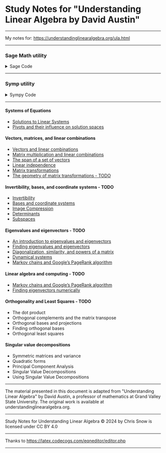 # Study Notes for "Understanding Linear Algebra by David Austin"

----

My notes for: https://understandinglinearalgebra.org/ula.html

----

### Sage Math utility

<details>
 <summary>Sage Code</summary>

```python
def my_solve(augmented_matrix, vars=None):
    A = augmented_matrix[:, :-1]
    Y = augmented_matrix[:, -1]

    m, n = A.dimensions()
    p, q = Y.dimensions()

    if m != p:
        raise RuntimeError("The matrices have different numbers of rows")

    if vars and len(vars) != n:
        raise RuntimeError(f"Provided variables '{vars}' != number of columns '{n}'")

    if vars:
        # don't include the free variables in solve
        X = vector([var(vars[i]) for i in range(n)])
        X_pivots = vector([var(X[i]) for i in range(n) if i in A.pivots()])
        X_free = vector([var(X[i]) for i in range(n) if i not in A.pivots()])
    else:
        X = vector([var(f"x_{i}") for i in range(n)])
        X_pivots = vector([var(f"x_{i}") for i in range(n) if i in A.pivots()])
        X_free = vector([var(f"x_{i}") for i in range(n) if i not in A.pivots()])

    sols = []
    param_sol = ""
    for j in range(q):
        system = [A[i] * X == Y[i, j] for i in range(m)]
        sol = solve(system, *X_pivots)

        if len(sol):
            for s in sol[0]:
                # Extracting coefficients dynamically based on X_free
                coefficients = [s.rhs().coefficient(var) for var in X_free]
                constant_term = s.rhs() - sum(coeff * var for coeff, var in zip(coefficients, X_free))

                # Printing the extracted coefficients along with variables
                coeff_var_pairs = [(coeff, var) for coeff, var in zip(coefficients, X_free)]
                coeff_var_strings = [f"{coeff}{var}" for coeff, var in coeff_var_pairs if coeff != 0]

                if len(X_free):
                    # Aligning variables vertically
                    param_sol += f"{str(s.lhs()):<10} | {str(constant_term):<10} " + " ".join(f"{cv:<5}" for cv in coeff_var_strings) + "\n"

            if len(X_free):
                # Print coefficients for free variables dynamically
                for free_var in X_free:
                    param_sol += f"{str(free_var).ljust(10)} | 0          " + (" ".join((str(Integer(1)) + str(free_var)).ljust(5) if var == free_var else str(Integer(0)).ljust(5) for var in X_free)) + "\n"

            sols += sol

    return sols, X, X_pivots, X_free, param_sol


def solution_details(augmented_matrix, vars=None):
    '''
    - If every column of the coefficient matrix contains a pivot position, 
      then the system has a unique solution
    - If the constant column contains a pivot then there is no solution
    - If there is a column in the coefficient matrix that contains no pivot position, 
      then the system has infinitely many solutions.
    - Columns that contain a pivot position correspond to basic variables
      Columns that do not contain a pivot position correspond to free variables.
    '''

    try:
        num_coeff_cols = augmented_matrix.subdivisions()[1][0]
        if not num_coeff_cols > 0:
            raise ValueError("Subdivided augmented matrix required1.")
    except (AttributeError, IndexError):
        raise ValueError("Subdivided augmented matrix required.")

    pivots = augmented_matrix.pivots()
    const_col = num_coeff_cols + 1

    print("##############################", end="\n\n")

    print("Matrix and RREF:")
    import sys

    u = [augmented_matrix, augmented_matrix.rref()]
    sys.displayhook(u)

    print()
    # zero base const col
    if (const_col - 1) in pivots:
        print('No Solution (Inconsistent - const col has pivot)')
    else:
        if len(pivots) == num_coeff_cols:
            print("Unique Solution (pivot position in each col)")
        elif len(pivots) < num_coeff_cols:
            print('Infinitely Many Solutions (>= 1 coeff col with no pivots)')

    solution, X, X_pivots, X_free, param_sol = my_solve(augmented_matrix, vars)
    if solution:
        # flatten solution list
        import operator
        solution = reduce(operator.concat, solution)

    # Printing variables, pivots, free variables, and constants
    print("Variables: ", X)
    print("Pivots (leading) variables: ", X_pivots)
    print("Free variables: ", X_free)
    print()
    
    if solution:
        print("Solution: ")
        [print(f'  {s}') for s in solution if len(solution)]
        print()
    if param_sol:
        print("Parametized solution vector form: ")
        print(param_sol)
        print()
    
# Examples

M = matrix(QQ, 3, [1,2,3,0,1,2,0,0,1])
v = vector(QQ, [4,3,2])
Maug = M.augment(v, subdivide=True)
solution_details(Maug)


M = matrix(QQ, 2, [1,1,2,2])
v = vector(QQ, [4,8])
Maug = M.augment(v, subdivide=True)
solution_details(Maug)


M = matrix(QQ, 3, [1,2,3,0,1,2,0,0,0])
v = vector(QQ, [4,3,1])
Maug = M.augment(v, subdivide=True)
solution_details(Maug, var('a b c'))
```
Outputs:

```text
##############################

Matrix and RREF:
[
[1 2 3|4]  [ 1  0  0| 0]
[0 1 2|3]  [ 0  1  0|-1]
[0 0 1|2], [ 0  0  1| 2]
]
Unique Solution (pivot position in each col)
Variables:  (x_0, x_1, x_2)
Pivots (leading) variables:  (x_0, x_1, x_2)
Free variables:  ()
Solution: 
  x_0 == 0
  x_1 == -1
  x_2 == 2

##############################

Matrix and RREF:
[
[1 1|4]  [1 1|4]
[2 2|8], [0 0|0]
]
Infinitely Many Solutions (>= 1 coeff col with no pivots)
Variables:  (x_0, x_1)
Pivots (leading) variables:  (x_0)
Free variables:  (x_1)
Solution: 
  x_0 == -x_1 + 4

##############################

Matrix and RREF:
[
[1 2 3|4]  [ 1  0 -1| 0]
[0 1 2|3]  [ 0  1  2| 0]
[0 0 0|1], [ 0  0  0| 1]
]
No Solution (Inconsistent - const col has pivot)
Variables:  (a, b, c)
Pivots (leading) variables:  (a, b)
Free variables:  (c)
Solution: 

##############################
```

</details>

----

### Symp utility

<details>
 <summary>Sympy Code</summary>

```python
from sympy import symbols, Eq, solve, Matrix, pprint

x, y, z = symbols('x y z')

def has_solution(augmented_matrix):
    # Get the number of variables
    num_variables = augmented_matrix.shape[1] - 1
    
    # Generate symbols for variables
    variables = symbols('x:' + str(num_variables))
    
    # Extract coefficients and constants from the augmented matrix
    coefficients = augmented_matrix[:, :-1]
    constants = augmented_matrix[:, -1]

    # Create equations from the coefficients and constants
    equations = []
    for i in range(len(constants)):
        equation = Eq(sum(coefficients[i, j] * variables[j] for j in range(num_variables)), constants[i])
        equations.append(equation)

    # Solve the equations
    solution = solve(equations, variables, dict=True)
    return solution

def solution_details(augmented_matrix):
    '''
    - If every column of the coefficient matrix contains a pivot position, 
      then the system has a unique solution.
    - If there is a column in the coefficient matrix that contains no pivot position, 
      then the system has infinitely many solutions.
    - Columns that contain a pivot position correspond to basic variables
      Columns that do not contain a pivot position correspond to free variables.
    '''
    
    coeff_matrix = augmented_matrix[:, :-1]  # Extracting only the coefficient matrix
    const_matrix = augmented_matrix[:, -1:]
    
    pivot_columns = coeff_matrix.rref()[1]
    coeff_num_cols = coeff_matrix.shape[0]
    
    # useful to check if rightmost col has a pivot
    aug_pivot_columns = augmented_matrix.rref()[1]
    last_column_index = augmented_matrix.shape[1] - 1
    last_column_is_pivot = last_column_index in aug_pivot_columns

    # columns with a pivot
    basic_variable_columns = list(pivot_columns)
    
    # columns without a pivot
    free_variable_columns = list(set(range(coeff_num_cols)) - set(pivot_columns))
 
    solution = has_solution(augmented_matrix)
    
    response = ""
    
    if not solution:
        response = 'No Solution.\n'
    elif len(pivot_columns) == coeff_num_cols:
        response = 'Unique Solution (pivot position in each col):\n'
    elif len(pivot_columns) < coeff_num_cols:
        response = 'Infinitely Many Solutions (>= 1 coeff col with no pivots):\n'
    
    if last_column_is_pivot:
        response += '  Inconsistent - rightmost column has pivot\n'
    
    return response + (
        f'  Basic Variable Columns: {basic_variable_columns} (pivot cols)\n'
        f'  Free Variable Columns: {free_variable_columns} (cols without pivots)\n'
        f'  Solution: {solution}\n'
    )

# Test matrices
A = Matrix([
    [1, 2, 3, 4],
    [0, 1, 2, 3],
    [0, 0, 1, 2]
])

B = Matrix([
    [1, 2, 3, 4],
    [0, 1, 2, 3],
    [0, 0, 0, 1]
])

C = Matrix([
    [1, 2, -3, 4],
    [2, 4, -6, 8],
    [3, 6, -9, 12]  # All entries in the last column are 0
])

print("Matrix A:", solution_details(A))
pprint(A.rref()[0])
print()

print("Matrix B:", solution_details(B))
pprint(B.rref()[0])
print()

print("Matrix C:", solution_details(C))
pprint(C.rref()[0])
print()


# Matrix A: Unique Solution (pivot position in each col):
#   Basic Variable Columns: [0, 1, 2] (pivot cols)
#   Free Variable Columns: [] (cols without pivots)
#   Solution: [{x: 0, y: -1, z: 2}]

# ⎡1  0  0  0 ⎤
# ⎢           ⎥
# ⎢0  1  0  -1⎥
# ⎢           ⎥
# ⎣0  0  1  2 ⎦

# Matrix B: No Solution.
#   Inconsistent - rightmost column has pivot
#   Basic Variable Columns: [0, 1] (pivot cols)
#   Free Variable Columns: [2] (cols without pivots)
#   Solution: []

# ⎡1  0  -1  0⎤
# ⎢           ⎥
# ⎢0  1  2   0⎥
# ⎢           ⎥
# ⎣0  0  0   1⎦

# Matrix C: Infinitely Many Solutions (>= 1 coeff col with no pivots):
#   Basic Variable Columns: [0] (pivot cols)
#   Free Variable Columns: [1, 2] (cols without pivots)
#   Solution: [{x: -2*y + 3*z + 4}]

# ⎡1  2  -3  4⎤
# ⎢           ⎥
# ⎢0  0  0   0⎥
# ⎢           ⎥
# ⎣0  0  0   0⎦
```
</details>

---

#### Systems of Equations
 - [Solutions to Linear Systems](./pages/01_systems_of_equations_solutions_to_linear_systems.md)
 - [Pivots and their influence on solution spaces](./pages/01_systems_of_equations_pivots.md)

#### Vectors, matrices, and linear combinations
 - [Vectors and linear combinations](./pages/2.1_vectors_and_linear_combinations.md)
 - [Matrix multiplication and linear combinations](./pages/2.2_matrix_multiplication_and_linear_combinations.md)
 - [The span of a set of vectors](./pages/2.3_the_span_of_a_set_of_vectors.md)
 - [Linear independence](./pages/2.4_linear_independence.md)
 - [Matrix transformations](./pages/2.5_matrix_transformations.md)
 - [The geometry of matrix transformations - TODO]()

#### Invertibility, bases, and coordinate systems - TODO
 - [Invertibility]()
 - [Bases and coordinate systems]()
 - [Image Compression]()
 - [Determinants]()
 - [Subspaces]()

#### Eigenvalues and eigenvectors - TODO
 - [An introduction to eigenvalues and eigenvectors]()
 - [Finding eigenvalues and eigenvectors]()
 - [Diagonalization, similarity, and powers of a matrix]()
 - [Dynamical systems]()
 - [Markov chains and Google’s PageRank algorithm]()

#### Linear algebra and computing - TODO
 - [Markov chains and Google’s PageRank algorithm]()
 - [Finding eigenvectors numerically]()

#### Orthogonality and Least Squares - TODO
 - The dot product
 - Orthogonal complements and the matrix transpose
 - Orthogonal bases and projections
 - Finding orthogonal bases
 - Orthogonal least squares

#### Singular value decompositions
 - Symmetric matrices and variance
 - Quadratic forms
 - Principal Component Analysis
 - Singular Value Decompositions
 - Using Singular Value Decompositions

---

The material presented in this document is adapted from "Understanding Linear Algebra" by David Austin, a professor of mathematics at Grand Valley State University. The original work is available at understandinglinearalgebra.org.

---

Study Notes for Understanding Linear Algebra © 2024 by Chris Snow is licensed under CC BY 4.0 

---

Thanks to https://latex.codecogs.com/eqneditor/editor.php

---
